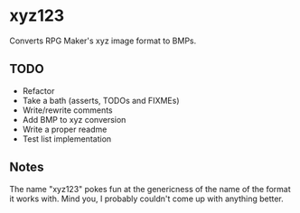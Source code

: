 xyz123
======

Converts RPG Maker's xyz image format to BMPs.

TODO
----

- Refactor
- Take a bath (asserts, TODOs and FIXMEs)
- Write/rewrite comments
- Add BMP to xyz conversion
- Write a proper readme
- Test list implementation

Notes
-----

The name "xyz123" pokes fun at the genericness of the name of the format it
works with. Mind you, I probably couldn't come up with anything better.

